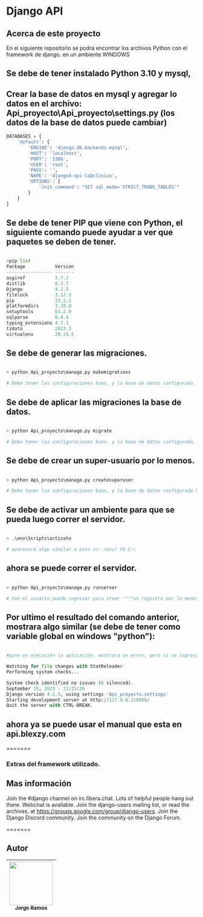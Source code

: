 
# Django API

## Acerca de este proyecto

En el siguiente repositorio se podrá encontrar los archivos Python con el framework de django. en un ambiente WINDOWS

## Se debe de tener instalado Python 3.10 y mysql,

## Crear la base de datos en mysql y agregar lo datos en el archivo: Api_proyecto\Api_proyecto\settings.py (los datos de la base de datos puede cambiar)

```python
DATABASES = {
    'default': {
        'ENGINE': 'django.db.backends.mysql',
        'HOST': 'localhost',
        'PORT': '3306',
        'USER': 'root',
        'PASS': '',
        'NAME': 'django4-api-labclinico',
        'OPTIONS': {
            'init_command': "SET sql_mode='STRICT_TRANS_TABLES'"
        }
    }
}

```
## Se debe de tener PIP que viene con Python, el siguiente comando puede ayudar a ver que paquetes se deben de tener.

```python

>pip list
Package           Version
----------------- -------
asgiref           3.7.2
distlib           0.3.7
Django            4.2.5
filelock          3.12.3
pip               23.2.1
platformdirs      3.10.0
setuptools        63.2.0
sqlparse          0.4.4
typing_extensions 4.7.1
tzdata            2023.3
virtualenv        20.24.5

```

## Se debe de generar las migraciones.

```python

> python Api_proyecto\manage.py makemigrations

# Debe tener las configuraciones bien, y la base de datos configurada.

```

## Se debe de aplicar las migraciones la base de datos.

```python

> python Api_proyecto\manage.py migrate

# Debe tener las configuraciones bien, y la base de datos configurada.

```

## Se debe de crear un super-usuario por lo menos.

```python

> python Api_proyecto\manage.py createsuperuser

# Debe tener las configuraciones bien, y la base de datos configurada he ingresar los datos que solicita, como: user, correo, y password.

```


## Se debe de activar un ambiente para que se pueda luego correr el servidor.

```python

> .\env\Scripts\activate

# aparecerá algo similar a esto =>: (env) PS C:\

```

## ahora se puede correr el servidor.

```python

> python Api_proyecto\manage.py runserver

# Con el usuario puede ingresar para crear """"un registro por lo menos"""" de cada modelo: http://127.0.0.1:8000/admin

```

## Por ultimo el resultado del comando anterior, mostrara algo similar (se debe de tener como variable global en windows "python"):

```python

#pone en ejecución la aplicación, mostrara un error, pero si se ingresa a: http://127.0.0.1:8000/admin/ se podrá ver la aplicación en ejecución.

Watching for file changes with StatReloader
Performing system checks...

System check identified no issues (0 silenced).
September 15, 2023 - 21:25:26
Django version 4.2.5, using settings 'Api_proyecto.settings'
Starting development server at http://127.0.0.1:8000/
Quit the server with CTRL-BREAK.


```

## ahora ya se puede usar el manual que esta en api.blexzy.com

=======
### Extras del framework utilizado.

## Mas información

Join the #django channel on irc.libera.chat. Lots of helpful people hang out there. Webchat is available.
Join the django-users mailing list, or read the archives, at https://groups.google.com/group/django-users.
Join the Django Discord community.
Join the community on the Django Forum.

=======


## Autor

| [<img src="https://avatars.githubusercontent.com/u/8519258?v=4" width=115><br><sub>Jorge Ramos</sub>](https://github.com/sonic-alex2) |
| :---: |

